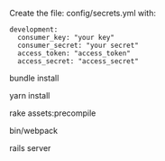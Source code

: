 Create the file: config/secrets.yml with:

```
development:
  consumer_key: "your key"
  consumer_secret: "your secret"
  access_token: "access_token"
  access_secret: "access_secret"
```

bundle install

yarn install

rake assets:precompile

bin/webpack

rails server
